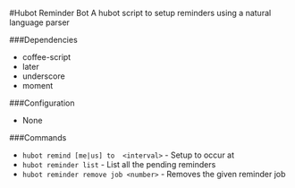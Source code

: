 #Hubot Reminder Bot
A hubot script to setup reminders using a natural language parser

###Dependencies
  * coffee-script
  * later
  * underscore
  * moment

###Configuration
  * None

###Commands
  - `hubot remind [me|us] to `<reminder>` <interval>` - Setup <reminder> to occur at <interlval>
  - `hubot reminder list` - List all the pending reminders
  - `hubot reminder remove job <number>` - Removes the given reminder job
